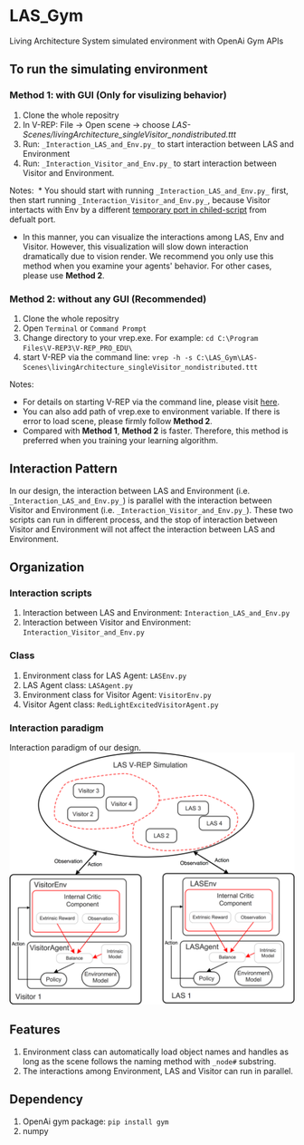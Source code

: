# LAS_Gym
Living Architecture System simulated environment with OpenAi Gym APIs

## To run the simulating environment
### Method 1: with GUI (Only for visulizing behavior)
   1. Clone the whole repositry
   2. In V-REP: File -> Open scene -> choose _LAS-Scenes/livingArchitecture_singleVisitor_nondistributed.ttt_ 
   3. Run: `_Interaction_LAS_and_Env.py_` to start interaction between LAS and Environment
   4. Run: `_Interaction_Visitor_and_Env.py_` to start interaction between Visitor and Environment.

Notes:
  * You should start with running `_Interaction_LAS_and_Env.py_` first, then start running `_Interaction_Visitor_and_Env.py_`, because Visitor intertacts with Env by a different [temporary port in chiled-script](http://www.coppeliarobotics.com/helpFiles/en/remoteApiServerSide.htm) from defualt port.
  * In this manner, you can visualize the interactions among LAS, Env and Visitor. However, this visualization will slow down interaction dramatically due to vision render. We recommend you only use this method when you examine your agents' behavior. For other cases, please use **Method 2**. 

### Method 2: without any GUI (Recommended)
   1. Clone the whole repositry
   2. Open `Terminal` or `Command Prompt`
   3. Change directory to your vrep.exe. For example: `cd C:\Program Files\V-REP3\V-REP_PRO_EDU\`
   4. start V-REP via the command line: `vrep -h -s C:\LAS_Gym\LAS-Scenes\livingArchitecture_singleVisitor_nondistributed.ttt`

Notes:
  * For details on starting V-REP via the command line, please visit [here](http://www.coppeliarobotics.com/helpFiles/en/commandLine.htm).
  * You can also add path of vrep.exe to environment variable. If there is error to load scene, please firmly follow **Method 2**.
  * Compared with **Method 1**, **Method 2** is faster. Therefore, this method is preferred when you training your learning algorithm.

## Interaction Pattern
In our design, the interaction between LAS and Environment (i.e. `_Interaction_LAS_and_Env.py_`) is parallel with the interaction between Visitor and Environment (i.e. `_Interaction_Visitor_and_Env.py_`). These two scripts can run in different process, and the stop of interaction between Visitor and Environment will not affect the interaction between LAS and Environment.

## Organization
### Interaction scripts
   1. Interaction between LAS and Environment: `Interaction_LAS_and_Env.py`
   2. Interaction between Visitor and Environment: `Interaction_Visitor_and_Env.py`
### Class
   1. Environment class for LAS Agent: `LASEnv.py`
   2. LAS Agent class: `LASAgent.py`
   3. Environment class for Visitor Agent: `VisitorEnv.py`
   3. Visitor Agent class: `RedLightExcitedVisitorAgent.py`
### Interaction paradigm
Interaction paradigm of our design.
![alt text](https://github.com/UWaterloo-ASL/LAS_Gym/blob/master/InitialDesignIdeas/DesignFigures/WholePacture_Distributed_IntrinsicMotivation.png "Interaction paradigm")

## Features
  1. Environment class can automatically load object names and handles as long as the scene follows the naming method with `_node#` substring.
  2. The interactions among Environment, LAS and Visitor can run in parallel.

## Dependency
   1. OpenAi gym package: `pip install gym`
   2. numpy
